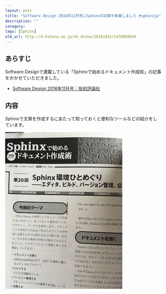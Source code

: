 ```yaml
---
layout: post
title: "Software Design 2016年11月号にSphinxの記事を執筆しました #sphinxjp"
description: ""
category: 
tags: [Sphinx]
old_url: http://d.hatena.ne.jp/kk_Ataka/20161031/1478058934
---
```


## あらすじ

Software Designで連載している「Sphinxで始めるドキュメント作成術」の記事をかかせていただきました。

- [Software Design 2016年11月号｜技術評論社](http://gihyo.jp/magazine/SD/archive/2016/201611)

## 内容

Sphinxで文章を作成するにあたって知っておくと便利なツールなどの紹介をしています。

![img](/static/images/2016-10-31/sd.jpg)
